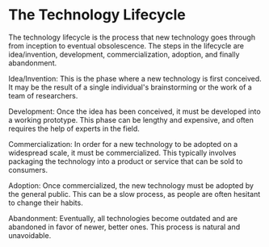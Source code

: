 # The Technology Lifecycle



The technology lifecycle is the process that new technology goes through from inception to eventual obsolescence. The steps in the lifecycle are idea/invention, development, commercialization, adoption, and finally abandonment.

Idea/Invention: This is the phase where a new technology is first conceived. It may be the result of a single individual's brainstorming or the work of a team of researchers.

Development: Once the idea has been conceived, it must be developed into a working prototype. This phase can be lengthy and expensive, and often requires the help of experts in the field.

Commercialization: In order for a new technology to be adopted on a widespread scale, it must be commercialized. This typically involves packaging the technology into a product or service that can be sold to consumers.

Adoption: Once commercialized, the new technology must be adopted by the general public. This can be a slow process, as people are often hesitant to change their habits.

Abandonment: Eventually, all technologies become outdated and are abandoned in favor of newer, better ones. This process is natural and unavoidable.